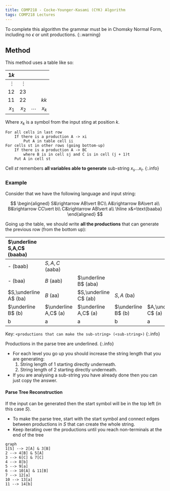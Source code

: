 ```yaml
---
title: COMP218 - Cocke-Younger-Kasami (CYK) Algorithm
tags: COMP218 Lectures
---
```

To complete this algorithm the grammar must be in Chomsky Normal Form, including no $\epsilon$ or unit productions.
{:.warning}

## Method
This method uses a table like so:

| $1k$ | | | |
| --: | --: | --: | --: |
| $\vdots$ | $\vdots$ | | |
| 12 | 23 | | |
| 11 | 22 | | $kk$ |
| $x_1$ | $x_2$ | $\cdots$ | $x_k$ | 

Where $x_k$ is a symbol from the input sting at position $k$.

```
For all cells in last row
	If there is a production A -> xi
		Put A in table cell ii
For cells st in other rows (going bottom-up)
	If there is a production A -> BC
		where B is in cell sj and C is in cell (j + 1)t
	Put A in cell st
```

Cell $st$ remembers **all variables able to generate** sub-string $x_s\ldots x_t$.
{:.info}

### Example
Consider that we have the following language and input string:

$$
\begin{aligned}
S&\rightarrow AB\vert BC\\
A&\rightarrow BA\vert a\\
B&\rightarrow CC\vert b\\
C&\rightarrow AB\vert a\\
\hline
x&=\text{baaba}
\end{aligned}
$$

Going up the table, we should write **all the productions** that can generate the previous row (from the bottom up):

| $\underline S,A,C$ (baaba) | | | | |
| :-- | :-- | :-- | :-- | :-- |
| - (baab) | $S,A,C$ (aaba) | | | |
| - (baa) | $B$ (aab) | $\underline B$ (aba) | | |
| $S,\underline A$ (ba) | $B$ (aa) | $S,\underline C$ (ab) | $S,A$ (ba) | |
| $\underline B$ (b) | $\underline A,C$ (a) | $\underline A,C$ (a) | $\underline B$ (b) | $A,\underline C$ (a) |
| b | a | a | b | a |

Key: `<productions that can make the sub-string> (<sub-string>)`
{:.info}

Productions in the parse tree are underlined.
{:.info}

* For each level you go up you should increase the string length that you are generating:
	1. String length of 1 starting directly underneath.
	1. String length of 2 starting directly underneath.
* If you are analysing a sub-string you have already done then you can just copy the answer.

#### Parse Tree Reconstruction
If the input can be generated then the start symbol will be in the top left (in this case $S$).

* To make the parse tree, start with the start symbol and connect edges between productions in $S$ that can create the whole string.
* Keep iterating over the productions until you reach non-terminals at the end of the tree

```mermaid
graph
1[S] --> 2[A] & 3[B]
2 --> 4[B] & 5[A]
3 --> 6[C] & 7[C]
4 --> 8[b]
5 --> 9[a]
6 --> 10[A] & 11[B]
7 --> 12[a]
10 --> 13[a]
11 --> 14[b]
```